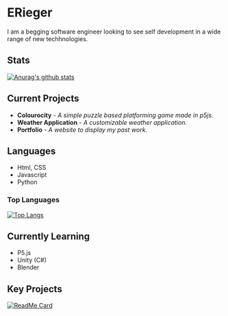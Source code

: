 # ERieger
I am a begging software engineer looking to see self development in a wide range of new techhnologies.

## Stats
[![Anurag's github stats](https://github-readme-stats.vercel.app/api?username=ERieger)](https://github.com/anuraghazra/github-readme-stats)

## Current Projects
* __Colourocity__ - _A simple puzzle based platforming game made in p5js._
* __Weather Application__ - _A customizable weather application._
* __Portfolio__ - _A website to display my past work._

## Languages
* Html, CSS
* Javascript
* Python
### Top Languages
[![Top Langs](https://github-readme-stats.vercel.app/api/top-langs/?username=ERieger)](https://github.com/anuraghazra/github-readme-stats)

## Currently Learning
* P5.js
* Unity (C#)
* Blender

## Key Projects
[![ReadMe Card](https://github-readme-stats.vercel.app/api/pin/?username=ERieger&repo=portfolio)](https://github.com/ERieger/portfolio)
